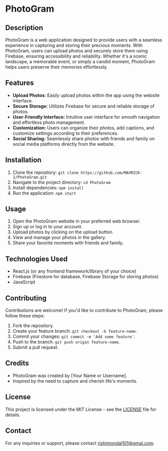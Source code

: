 # PhotoGram

## Description
PhotoGram is a web application designed to provide users with a seamless experience in capturing and storing their precious moments. With PhotoGram, users can upload photos and securely store them using Firebase, ensuring accessibility and reliability. Whether it's a scenic landscape, a memorable event, or simply a candid moment, PhotoGram helps users preserve their memories effortlessly.

## Features
- **Upload Photos:** Easily upload photos within the app using the website interface.
- **Secure Storage:** Utilizes Firebase for secure and reliable storage of photos.
- **User-Friendly Interface:** Intuitive user interface for smooth navigation and effortless photo management.
- **Customization:** Users can organize their photos, add captions, and customize settings according to their preferences.
- **Social Sharing:** Seamlessly share photos with friends and family on social media platforms directly from the website.

## Installation
1. Clone the repository: `git clone https://github.com/MAVRICK-1/PhotoGram.git`
2. Navigate to the project directory: `cd PhotoGram`
3. Install dependencies: `npm install`
4. Run the application: `npm start`

## Usage
1. Open the PhotoGram website in your preferred web browser.
2. Sign up or log in to your account.
3. Upload photos by clicking on the upload button.
4. View and manage your photos in the gallery.
5. Share your favorite moments with friends and family.

## Technologies Used
- React.js (or any frontend framework/library of your choice)
- Firebase (Firestore for database, Firebase Storage for storing photos)
- JavaScript

## Contributing
Contributions are welcome! If you'd like to contribute to PhotoGram, please follow these steps:
1. Fork the repository.
2. Create your feature branch: `git checkout -b feature-name`.
3. Commit your changes: `git commit -m 'Add some feature'`.
4. Push to the branch: `git push origin feature-name`.
5. Submit a pull request.

## Credits
- PhotoGram was created by [Your Name or Username].
- Inspired by the need to capture and cherish life's moments.

## License
This project is licensed under the MIT License - see the [LICENSE](LICENSE) file for details.

## Contact
For any inquiries or support, please contact rishimondal101@gmal.com.
